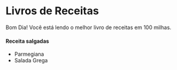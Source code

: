 # Livros de Receitas

Bom Dia! Você está lendo o melhor livro de receitas em 100 milhas.

#### Receita salgadas
 
 * Parmegiana
 * Salada Grega
